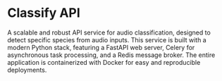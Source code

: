 # Classify API

A scalable and robust API service for audio classification, designed to detect specific species from audio inputs. This service is built with a modern Python stack, featuring a FastAPI web server, Celery for asynchronous task processing, and a Redis message broker. The entire application is containerized with Docker for easy and reproducible deployments.
